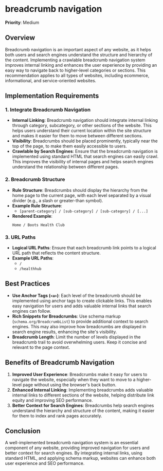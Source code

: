 
# breadcrumb navigation

**Priority**: Medium

## Overview

Breadcrumb navigation is an important aspect of any website, as it helps both users and search engines understand the structure and hierarchy of the content. Implementing a crawlable breadcrumb navigation system improves internal linking and enhances the user experience by providing an easy way to navigate back to higher-level categories or sections. This recommendation applies to all types of websites, including ecommerce, informational, and service-oriented websites.

## Implementation Requirements

### 1. Integrate Breadcrumb Navigation

- **Internal Linking**: Breadcrumb navigation should integrate internal linking through category, subcategory, or other sections of the website. This helps users understand their current location within the site structure and makes it easier for them to move between different sections.
- **Visibility**: Breadcrumbs should be placed prominently, typically near the top of the page, to make them easily accessible to users.
- **Crawlable by Search Engines**: Ensure that the breadcrumb navigation is implemented using standard HTML that search engines can easily crawl. This improves the visibility of internal pages and helps search engines understand the relationship between different pages.

### 2. Breadcrumb Structure

- **Rule Structure**: Breadcrumbs should display the hierarchy from the home page to the current page, with each level separated by a visual divider (e.g., a slash or greater-than symbol).
- **Example Rule Structure**:
  - `[parent-category] / [sub-category] / [sub-category] / [...]`
- **Rendered Example**:
  ```
  Home / Boots Health Club
  ```

### 3. URL Paths

- **Logical URL Paths**: Ensure that each breadcrumb link points to a logical URL path that reflects the content structure.
- **Example URL Paths**:
  - `/`
  - `/healthhub`

## Best Practices

- **Use Anchor Tags (`<a>`)**: Each level of the breadcrumb should be implemented using anchor tags to create clickable links. This enables easy navigation for users and adds valuable internal links that search engines can follow.
- **Rich Snippets for Breadcrumbs**: Use schema markup (`schema.org/BreadcrumbList`) to provide additional context to search engines. This may also improve how breadcrumbs are displayed in search engine results, enhancing the site's visibility.
- **Breadcrumb Length**: Limit the number of levels displayed in the breadcrumb trail to avoid overwhelming users. Keep it concise and relevant to the page context.

## Benefits of Breadcrumb Navigation

1. **Improved User Experience**: Breadcrumbs make it easy for users to navigate the website, especially when they want to move to a higher-level page without using the browser's back button.
2. **Enhanced Internal Linking**: Implementing breadcrumbs adds valuable internal links to different sections of the website, helping distribute link equity and improving SEO performance.
3. **Better Context for Search Engines**: Breadcrumbs help search engines understand the hierarchy and structure of the content, making it easier for them to index and rank pages accurately.

## Conclusion

A well-implemented breadcrumb navigation system is an essential component of any website, providing improved navigation for users and better context for search engines. By integrating internal links, using standard HTML, and applying schema markup, websites can enhance both user experience and SEO performance.
